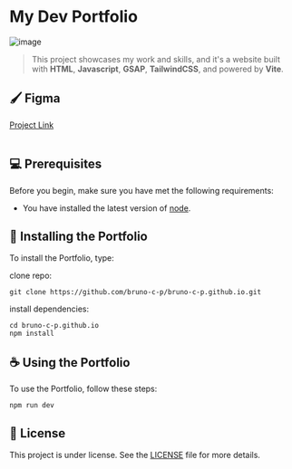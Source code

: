 # My Dev Portfolio

![image](https://github.com/bruno-c-p/bruno-c-p.github.io/assets/62653989/02687cd5-bfd1-4a02-b494-81667337c63f)

> This project showcases my work and skills, and it's a website built with <strong>HTML</strong>, <strong>Javascript</strong>, <strong>GSAP</strong>, <strong>TailwindCSS</strong>, and powered by <strong>Vite</strong>.

## 🖌️ Figma

[Project Link](https://www.figma.com/file/3rSc6Oj9NlrpE7ruYOSc05/BRUNOCP---PORTFOLIO?type=design&mode=design&t=S9s9AiCIn1IKDvCj-1)<br><br>

## 💻 Prerequisites

Before you begin, make sure you have met the following requirements:

- You have installed the latest version of [node](https://nodejs.org/en/download).

## 🚀 Installing the Portfolio

To install the Portfolio, type:

clone repo:

```
git clone https://github.com/bruno-c-p/bruno-c-p.github.io.git
```

install dependencies:

```
cd bruno-c-p.github.io
npm install
```

## ☕ Using the Portfolio

To use the Portfolio, follow these steps:

```
npm run dev
```

## 📝 License

This project is under license. See the [LICENSE](LICENSE.md) file for more details.
